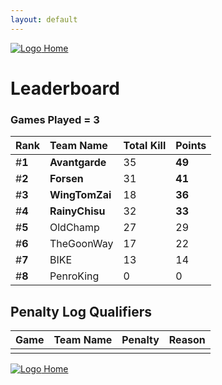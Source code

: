 ```yaml
---
layout: default
---
```


[ ![Logo](https://kanziebub.github.io/ProjectSEA/assets/images/bullet_rev.png) Home](https://kanziebub.github.io/ProjectSEA/)

# **Leaderboard**

### Games Played = 3

|  Rank  | Team Name             | Total Kill | **Points** |
|:-------|:----------------------|:-----------|:-----------|
| #**1** | **Avantgarde** | 35 | **49** | 
| #**2** | **Forsen** | 31 | **41** | 
| #**3** | **WingTomZai** | 18 | **36** | 
| #**4** | **RainyChisu** | 32 | **33** | 
| #**5** | OldChamp | 27 | 29 | 
| #**6** | TheGoonWay | 17 | 22 | 
| #**7** | BIKE | 13 | 14 | 
| #**8** | PenroKing | 0 | 0 | 
 

## Penalty Log Qualifiers

|  Game  | Team Name | Penalty | Reason                |
|:-------|:----------|:--------|:----------------------| 
|  |  |  |  |

[ ![Logo](https://kanziebub.github.io/ProjectSEA/assets/images/bullet_rev.png) Home](https://kanziebub.github.io/ProjectSEA/)

